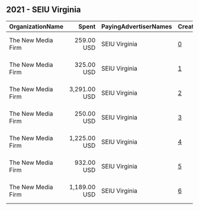 ## 2021 - SEIU Virginia 
|OrganizationName|Spent|PayingAdvertiserNames|CreativeUrls|Impressions|Genders|AgeBrackets|CountryCodes|BillingAddresses|CandidateBallotInformation|
|:---|---:|:---|:---|---:|:---|:---|:---|:---|:---|
|The New Media Firm|259.00 USD|SEIU Virginia|[0](https://www.snap.com/political-ads/asset/ce5268db222d06cd621ea89b621ab5784bbf38314d97b1bc10420ade1a9be271?mediaType=jpeg)|20,593||18+|united states|"1730 Rhode Island Ave, NW Ste 213,Washington,20036,US"|Progress Virginia|
|The New Media Firm|325.00 USD|SEIU Virginia|[1](https://www.snap.com/political-ads/asset/d797a9017e924ac7d1d8ecd1432b2d67cc42dd0a19049aaeb803b8f85be563bf?mediaType=jpeg)|36,873||18+|united states|"1730 Rhode Island Ave, NW Ste 213,Washington,20036,US"|Progress Virginia|
|The New Media Firm|3,291.00 USD|SEIU Virginia|[2](https://www.snap.com/political-ads/asset/650bdb397a8d145b9ccaf3434f17f7cfbf9ffa6789f1a905ce80fd23fcb52ee9?mediaType=mp4)|471,754||18+|united states|"1730 Rhode Island Ave, NW Ste 213,Washington,20036,US"|SEIU Virginia|
|The New Media Firm|250.00 USD|SEIU Virginia|[3](https://www.snap.com/political-ads/asset/607f6dde8a447322755340ae7090df9b7df63869528bbd3bef78545767cbcbe4?mediaType=jpeg)|27,693||18+|united states|"1730 Rhode Island Ave, NW Ste 213,Washington,20036,US"|Progress Virginia|
|The New Media Firm|1,225.00 USD|SEIU Virginia|[4](https://www.snap.com/political-ads/asset/65b1c11c894c2b0ba3714bfe40b6533eb8866878b79911880ab8341d48f3d998?mediaType=jpeg)|131,455||18+|united states|"1730 Rhode Island Ave, NW Ste 213,Washington,20036,US"|Progress Virginia|
|The New Media Firm|932.00 USD|SEIU Virginia|[5](https://www.snap.com/political-ads/asset/98bc27f1f860a6a69083a63dc34a2acafc743bc06b951fb1099c2ac4eab976e4?mediaType=mp4)|118,898||18+|united states|"1730 Rhode Island Ave, NW Ste 213,Washington,20036,US"|Progress Virginia|
|The New Media Firm|1,189.00 USD|SEIU Virginia|[6](https://www.snap.com/political-ads/asset/4d22443404c799058986bb42b0ec3111d72787025b66455d018e63afc0e7afba?mediaType=mp4)|142,985||18+|united states|"1730 Rhode Island Ave, NW Ste 213,Washington,20036,US"|SEIU Virginia|
